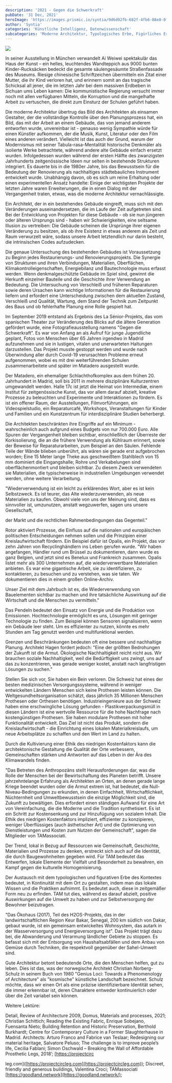 ```yaml
---
description: '2021 - Gegen die Schwerkraft'
pubDate: '31 Dec, 2021'
heroImage: 'https://images.prismic.io/syntia/9d6d92fb-682f-4fb6-88e8-0f5eaefc79dd_navesgravedad-1.jpg?auto=compress,format'
author: 'Syntia'
categories: 'Künstliche Intelligenz, Datenwissenschaft'
subcategories: 'Moderne Architektur, Typologisches Erbe, Figürliches Erbe, Kulturelle Homogenisierung'
---
```


![](https://images.prismic.io/syntia/9d6d92fb-682f-4fb6-88e8-0f5eaefc79dd_navesgravedad-1.jpg?auto=compress,format)

In seiner Ausstellung in München verwandelt Ai Weiwei spektakulär das Haus der Kunst – ein helles, leuchtendes Wandteppich aus 9000 bunten Kinder-Rucksäcken bedeckt die gesamte säulengesäumte Straßenfassade des Museums. Riesige chinesische Schriftzeichen übermitteln ein Zitat einer Mutter, die ihr Kind verloren hat, und erinnern somit an das tragische Schicksal all jener, die im letzten Jahr bei dem massiven Erdbeben in Sichuan ums Leben kamen: Die kommunistische Regierung versucht immer noch mit allen verfügbaren Mitteln, die Korruption und die mangelhafte Arbeit zu vertuschen, die direkt zum Einsturz der Schulen geführt haben.

Die moderne Architektur übertrug das Bild des Architekten als einsamen Gestalter, der die vollständige Kontrolle über den Planungsprozess hat, ein Bild, das mit der Arbeit an einem Gebäude, das von jemand anderem entworfen wurde, unvereinbar ist - genauso wenig Sympathie würde für einen Künstler aufkommen, der die Musik, Kunst, Literatur oder den Film eines anderen verändert. Vielleicht ist das auch der Grund, warum der Modernismus mit seiner Tabula-rasa-Mentalität historische Denkmäler als isolierte Werke betrachtete, während andere alte Gebäude einfach ersetzt wurden. Infolgedessen wurden während der ersten Hälfte des zwanzigsten Jahrhunderts zeitgenössische Ideen nur selten in bestehende Strukturen integriert. Es dauerte bis in die 1980er Jahre, bis das Bewusstsein für die Bedeutung der Renovierung als nachhaltiges städtebauliches Instrument entwickelt wurde. Unabhängig davon, ob es sich um reine Erhaltung oder einen experimentellen Ansatz handelte: Einige der wichtigsten Projekte der letzten Jahre waren Erweiterungen, die in einen Dialog mit der Vergangenheit traten, etwas, was die moderne Architektur vernachlässigte.

Ein Architekt, der in ein bestehendes Gebäude eingreift, muss sich mit den Veränderungen auseinandersetzen, die im Laufe der Zeit aufgetreten sind. Bei der Entwicklung von Projekten für diese Gebäude - ob sie nun jüngeren oder älteren Ursprungs sind - haben wir Schwierigkeiten, eine seltsame Illusion zu vertreiben: Die Gebäude scheinen die Ursprünge ihrer eigenen Veränderung zu besitzen, als ob ihre Existenz in etwas anderem als Zeit und Raum verwurzelt wäre, sodass unsere Arbeit letztendlich nur darin besteht, die intrinsischen Codes aufzudecken.

Die genaue Untersuchung des bestehenden Gebäudes ist Voraussetzung zu Beginn jedes Restaurierungs- und Renovierungsprojekts. Die Synergie von Strukturen und ihren Verbindungen, Materialien, Oberflächen, Klimakontrolleigenschaften, Energiebilanz und Bautechnologie muss erfasst werden. Wenn denkmalgeschützte Gebäude im Spiel sind, gewinnt die Herkunft einzelner Bauteile und die Geschichte ihrer Verwendung an Bedeutung. Die Untersuchung von Verschleiß und früheren Reparaturen sowie deren Ursachen kann wichtige Informationen für die Restaurierung liefern und erfordert eine Unterscheidung zwischen dem aktuellen Zustand, Verschleiß und Qualität, Wartung, dem Stand der Technik zum Zeitpunkt des Baus und ob fehlerhafte Planung eine Rolle gespielt hat.

Im September 2019 entstand als Ergebnis des La Sénior-Projekts, das vom spanischen Theater zur Veränderung des Blicks auf die ältere Generation gefördert wurde, eine Fotografieausstellung namens "Gegen die Schwerkraft". Es war von Anfang an als Aufruf für junge Jugendliche geplant, Fotos von Menschen über 65 Jahren irgendwo in Madrid aufzunehmen und sie in lustigen, vitalen und unerwarteten Haltungen darzustellen. Das Projekt musste gestoppt werden und wurde nach Überwindung aller durch Covid-19 verursachten Probleme erneut aufgenommen, wobei es mit drei weiterführenden Schulen zusammenarbeitete und später im Matadero ausgestellt wurde.

Der Matadero, ein ehemaliger Schlachthofkomplex aus dem frühen 20. Jahrhundert in Madrid, soll bis 2011 in mehrere disziplinäre Kulturzentren umgewandelt werden. Halle 17c ist jetzt die Heimat von Intermediæ, einem Institut für zeitgenössische Kunst, das vor allem darauf abzielt, kreative Prozesse zu beleuchten und Experimente und Interaktionen zu fördern. Es ist ein offener Raum, der Ausstellungen, Filmvorführungen, ein Videospielstudio, ein Reparaturcafé, Workshops, Veranstaltungen für Kinder und Familien und ein Kunstzentrum für interdisziplinäre Studien beherbergt.

Die Architekten beschränkten ihre Eingriffe auf ein Minimum - wahrscheinlich auch aufgrund eines Budgets von nur 700.000 Euro. Alle Spuren der Vergangenheit bleiben sichtbar, einschließlich der Überreste der Korkisolierung, die an die frühere Verwendung als Kühlraum erinnert, sowie der Beweise für Reparaturarbeiten, zum Beispiel an den Säulen. Fehlende Teile der Wände blieben unberührt, als wären sie gerade erst aufgebrochen worden; Eine 15 Meter lange Theke aus geschweißtem Stahlblech von 15 mm dominiert die Eingangshalle; Rohre und Verkabelungen sind oberflächenmontiert und bleiben sichtbar. Zu diesem Zweck verwendeten sie Materialien, die typischerweise in industriellen Umgebungen verwendet werden, ohne weitere Verarbeitung.

"Wiederverwendung ist ein leicht zu erklärendes Wort, aber es ist kein Selbstzweck. Es ist teurer, das Alte wiederzuverwenden, als neue Materialien zu kaufen. Obwohl viele von uns der Meinung sind, dass es sinnvoller ist, umzunutzen, anstatt wegzuwerfen, sagen uns unsere Gesellschaft,

der Markt und die rechtlichen Rahmenbedingungen das Gegenteil."

Rotor aktiviert Prozesse, die Einfluss auf die nationalen und europäischen politischen Entscheidungen nehmen sollen und die Prinzipien einer Kreislaufwirtschaft fördern. Ein Beispiel dafür ist Opalis, ein Projekt, das vor zehn Jahren von Recyclinghändlern ins Leben gerufen wurde. "Wir haben angefangen, Händler rund um Brüssel zu dokumentieren, dann wurde es ganz Belgien, und jetzt sind es Benelux und Frankreich zusammen. Opalis listet mehr als 300 Unternehmen auf, die wiederverwertbare Materialien anbieten. Es war eine gigantische Arbeit, sie zu identifizieren, zu kontaktieren, zu besuchen und zu verstehen, was sie taten. Wir dokumentieren dies in einem großen Online-Archiv.

Unser Ziel mit dem Jahrbuch ist es, die Wiederverwendung von Bauelementen sichtbar zu machen und ihre tatsächliche Auswirkung auf die Wirtschaft und die Menschen zu vermitteln."

Das Pendeln bedeutet den Einsatz von Energie und die Produktion von Emissionen. Hochtechnologie ermöglicht es uns, Lösungen mit geringer Technologie zu finden. Zum Beispiel können Sensoren signalisieren, wenn ein Gebäude leer steht. Um es effizienter zu nutzen, könnte es mehr Stunden am Tag genutzt werden und multifunktional werden.

Grenzen und Beschränkungen bedeuten oft eine bessere und nachhaltige Planung. Architekt Hagen fordert jedoch: "Eine der größten Bedrohungen der Zukunft ist die Armut. Ökologische Nachhaltigkeit reicht nicht aus. Wir brauchen soziale Nachhaltigkeit, weil die Bedürftigkeit uns zwingt, uns auf das zu konzentrieren, was gerade weniger kostet, anstatt nach langfristigen Lösungen zu suchen."

Stellen Sie sich vor, Sie haben ein Bein verloren. Die Schweiz hat eines der besten medizinischen Versorgungssysteme, während in weniger entwickelten Ländern Menschen sich keine Prothesen leisten können. Die Weltgesundheitsorganisation schätzt, dass jährlich 35 Millionen Menschen Prothesen oder Orthesen benötigen. Industrieingenieure aus der Schweiz haben eine erschwingliche Lösung gefunden - Plastikverpackungsmüll in diesen Ländern ist eine wertvolle Ressource für die hohe Nachfrage nach kostengünstigen Prothesen. Sie haben modulare Prothesen mit hoher Funktionalität entwickelt. Das Ziel ist nicht das Produkt, sondern die Kreislaufwirtschaft - die Einrichtung eines lokalen Materialkreislaufs, um neue Arbeitsplätze zu schaffen und den Wert im Land zu halten.

Durch die Kultivierung einer Ethik des niedrigen Kostenfaktors kann die architektonische Gestaltung die Qualität der Orte verbessern, Gemeinschaften stärken und Antworten auf das Leben in der Ära des Klimawandels finden.

"Das Betreten des Anthropozäns stellt Herausforderungen dar, was die Rolle der Menschen bei der Bewirtschaftung des Planeten betrifft. Unsere jahrzehntelange Erfahrung als Architekten an Orten, an denen gerade lange Kriege beendet wurden oder die Armut extrem ist, hat bedeutet, die Null-Niveau-Bedingungen zu erkunden, in denen Einfachheit, Wirtschaftlichkeit, Nüchternheit und Umweltbewusstsein die einzige Möglichkeit sind, die Zukunft zu bewältigen. Dies erfordert einen ständigen Aufwand für eine Art von Vereinfachung, die die Moderne und die Tradition synthetisiert. Es ist ein Schritt zur Kostensenkung und zur Hinzufügung von sozialem Inhalt. Die Ethik des niedrigen Kostenfaktors impliziert, effizienter zu konzipieren, weniger Überflüssiges (auch ästhetischer Art) und die Optimierung von Dienstleistungen und Kosten zum Nutzen der Gemeinschaft", sagen die Mitglieder von TAMassociati.

Der Trend, lokal in Bezug auf Ressourcen wie Gemeinschaft, Geschichte, Materialien und Prozesse zu denken, erstreckt sich auch auf die Identität, die durch Baugewohnheiten gegeben wird. Für TAM bedeutet das Entwerfen, lokale Elemente der Vielfalt und Besonderheit zu bewahren, ein Kampf gegen die kulturelle Homogenisierung.

Der Austausch mit dem typologischen und figurativen Erbe des Kontextes bedeutet, in Kontinuität mit dem Ort zu gestalten, indem man das lokale Wissen und die Praktiken aufnimmt. Es bedeutet auch, diese in zeitgemäßer Form neu zu erfinden. TAM tut dies, während es darauf abzielt, positive Auswirkungen auf die Umwelt zu haben und zur Selbstversorgung der Bewohner beizutragen.

"Das Ökohaus (2017), Teil des H2OS-Projekts, das in der landwirtschaftlichen Region Keur Bakar, Senegal, 200 km südlich von Dakar, gebaut wurde, ist ein gemeinsam entwickeltes Wohnsystem, das autark in der Wasserversorgung und Energieversorgung ist". Das Projekt trägt dazu bei, die Abwanderung und Verarmung ländlicher Gebiete zu stoppen. Es befasst sich mit der Entsorgung von Haushaltsabfällen und dem Anbau von Gemüse durch Techniken, die respektvoll gegenüber der Sahel-Umwelt sind.

Gute Architektur betont bedeutende Orte, die den Menschen helfen, gut zu leben. Dies ist das, was der norwegische Architekt Christian Norberg-Schulz in seinem Buch von 1980 "Genius Loci: Towards a Phenomenology of Architecture" als "kosmische" künstliche Landschaft bezeichnet. Schulz möchte, dass wir einen Ort als eine präzise identifizierbare Identität sehen, die immer erkennbar ist, deren Charaktere entweder kontinuierlich oder über die Zeit variabel sein können.

Weitere Lektüre:

Detail, Review of Architecture 2009, Domus, Materials and processes, 2021; Christian Schittich; Reading the Existing Fabric, Enrique Sobejano, Fuensanta Nieto; Building Retention and Historic Preservation, Berthold Burkhardt; Centre for Contemporary Culture in a Former Slaughterhause in Madrid. Architects: Arturo Franco and Fabrice van Teslaar; Redesigning our material heritage, Salvatore Peluso; The challenge is to improve people’s life, Cecilia Fablani; Simon Oschwald – Breaking the Wall of Affordable Prosthetic Legs, 2018’; \[[https://projectcirc](https://projectcirc)

leg.com\]([https://projectcircleg.com](https://projectcircleg.com)); Discreet, friendly and generous buildings, Valentina Croci; TAMassociati [https://goodland.network](https://goodland.network/);